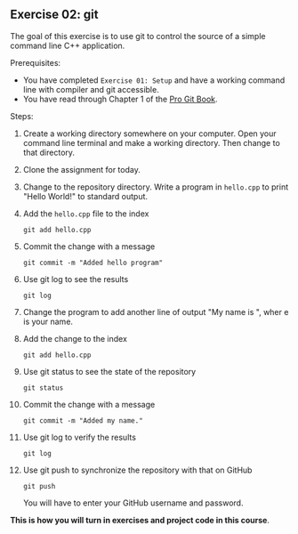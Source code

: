 Exercise 02: git
-----------------

The goal of this exercise is to use git to control the source of a simple command line C++ application.

Prerequisites:

* You have completed ``Exercise 01: Setup`` and have a working command line with compiler and git accessible. 
* You have read through Chapter 1 of the [Pro Git Book](https://git-scm.com/book/en/v2).

Steps:

1. Create a working directory somewhere on your computer. Open your command line terminal and make a working directory. Then change to that directory.
2. Clone the assignment for today. 
3. Change to the repository directory. Write a program in ``hello.cpp`` to print "Hello World!" to standard output.
4. Add the ``hello.cpp`` file to the index

	```
	git add hello.cpp
	```
5. Commit the change with a message

	```
	git commit -m "Added hello program"
	```
6. Use git log to see the results

	```
	git log
	```
7. Change the program to add another line of output "My name is <name>", wher e<name> is your name.

8. Add the change to the index

	```
	git add hello.cpp
	```
   
9. Use git status to see the state of the repository

	```
	git status
	```
   
10. Commit the change with a message

	```
	git commit -m "Added my name."
	```
11. Use git log to verify the results

	```
	git log
	```
12. Use git push to synchronize the repository with that on GitHub

	```
	git push
	```
	You will have to enter your GitHub username and password.

**This is how you will turn in exercises and project code in this course**.
